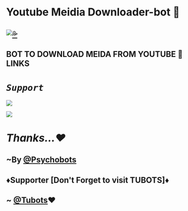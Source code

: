 # Youtube Meidia Downloader-bot 🎥
## [![💦](https://telegra.ph/file/e8bd0f4c67615dae0fd84.jpg)](https://t.me/YouTubeMediaRoBot)
## BOT TO DOWNLOAD MEIDA FROM YOUTUBE 🐞LINKS
  

# <b><i> `Support` </i></b>

<a href="https://telegram.me/Psycho_Bots" target="_blank"><img src="https://img.shields.io/badge/Join-Channel-yellow.svg?style=for-the-badge&logo=Telegram"></a>

<a href="https://telegram.me/PsychoBots_Chat" target="_blank"><img src="https://img.shields.io/badge/Join-Support%20Group-brown.svg?style=for-the-badge&logo=Telegram"></a>

# <i> Thanks...❤️ </i> 


## ~By [@Psychobots](https://t.me/Psycho_Bots)

## ♦️Supporter [Don't Forget to visit TUBOTS]♦️

## ~ [@Tubots](https://t.me/tubots)❤️
